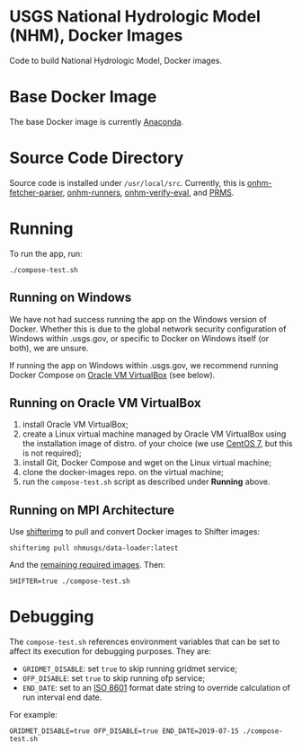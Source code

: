 # USGS National Hydrologic Model (NHM), Docker Images
Code to build National Hydrologic Model, Docker images.

# Base Docker Image
The base Docker image is currently [Anaconda](https://hub.docker.com/r/continuumio/anaconda3).

# Source Code Directory
Source code is installed under `/usr/local/src`. Currently, this is [onhm-fetcher-parser](https://github.com/nhm-usgs/onhm-fetcher-parser), [onhm-runners](https://github.com/nhm-usgs/onhm-runners), [onhm-verify-eval](https://github.com/nhm-usgs/onhm-verify-eval), and [PRMS](https://github.com/nhm-usgs/prms).

# Running

To run the app, run:

```
./compose-test.sh
```

## Running on Windows

We have not had success running the app on the Windows version of Docker. Whether this is due to the global network security configuration of Windows within .usgs.gov, or specific to Docker on Windows itself (or both), we are unsure.

If running the app on Windows within .usgs.gov, we recommend running Docker Compose on [Oracle VM VirtualBox](https://www.virtualbox.org/) (see below).

## Running on Oracle VM VirtualBox

1. install Oracle VM VirtualBox;
2. create a Linux virtual machine managed by Oracle VM VirtualBox using the installation image of distro. of your choice (we use [CentOS 7](https://www.centos.org/), but this is not required);
3. install Git, Docker Compose and wget on the Linux virtual machine;
4. clone the docker-images repo. on the virtual machine;
5. run the `compose-test.sh` script as described under **Running** above.

## Running on MPI Architecture

Use [shifterimg](https://docs.nersc.gov/programming/shifter/how-to-use/) to pull and convert Docker images to Shifter images:

```
shifterimg pull nhmusgs/data-loader:latest
```

And the [remaining required images](https://hub.docker.com/orgs/nhmusgs/repositories). Then:


```
SHIFTER=true ./compose-test.sh
```

# Debugging

The `compose-test.sh` references environment variables that can be set to affect its execution for debugging purposes. They are:

* `GRIDMET_DISABLE`: set `true` to skip running gridmet service;
* `OFP_DISABLE`: set `true` to skip running ofp service;
* `END_DATE`: set to an [ISO 8601](https://en.wikipedia.org/wiki/ISO_8601) format date string to override calculation of run interval end date.

For example:

```
GRIDMET_DISABLE=true OFP_DISABLE=true END_DATE=2019-07-15 ./compose-test.sh
```
